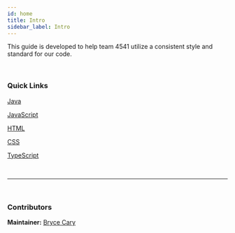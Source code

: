 ```yaml
---
id: home
title: Intro
sidebar_label: Intro
---
```


This guide is developed to help team 4541 utilize a consistent style and standard for our code.

<br>

### Quick Links

[Java](/docs/java)

[JavaScript](/docs/javascript)

[HTML](/docs/html)

[CSS](/docs/css)

[TypeScript](/docs/typescript)

<br>

---

<br>

### Contributors

**Maintainer:** [Bryce Cary](https://github.com/topmastered)
